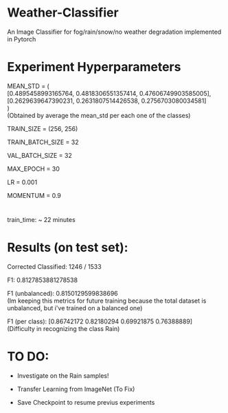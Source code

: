 # Weather-Classifier
An Image Classifier for fog/rain/snow/no weather degradation implemented in Pytorch

# Experiment Hyperparameters

MEAN_STD = (          
    [0.4895458993165764, 0.4818306551357414, 0.47606749903585005],      
    [0.2629639647390231, 0.2631807514426538, 0.2756703080034581]    
)   
(Obtained by average the mean_std per each one of the classes)
    

TRAIN_SIZE = (256, 256)

TRAIN_BATCH_SIZE = 32

VAL_BATCH_SIZE = 32

MAX_EPOCH = 30

LR = 0.001

MOMENTUM = 0.9

# 

train_time: ~ 22 minutes

#

# Results (on test set):

Corrected Classified: 1246 / 1533

F1: 0.8127853881278538

F1 (unbalanced): 0.8150129599838696     
(Im keeping this metrics for future training because the total dataset is unbalanced, but i've trained on a balanced one)

F1 (per class): [0.86742172 0.82180294 0.69921875 0.76388889]  
(Difficulty in recognizing the class Rain)


# TO DO:

- Investigate on the Rain samples!

- Transfer Learning from ImageNet (To Fix)

- Save Checkpoint to resume previus experiments
